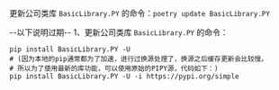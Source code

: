
更新公司类库 `BasicLibrary.PY` 的命令：`poetry update BasicLibrary.PY`


--以下说明过期--
1、更新公司类库 `BasicLibrary.PY` 的命令：
```
pip install BasicLibrary.PY -U
# (因为本地的pip通常都为了加速，进行过换源处理了，换源之后缓存更新会比较慢。
# 所以为了使用最新的库功能，可以使用原始的PIPY源，代码如下：)
pip install BasicLibrary.PY -U -i https://pypi.org/simple
```
